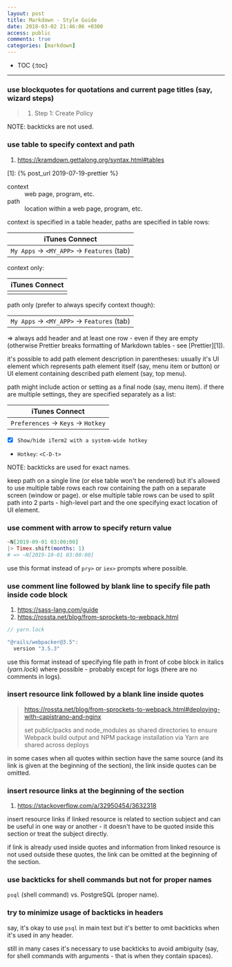 ```yaml
---
layout: post
title: Markdown - Style Guide
date: 2018-03-02 21:46:06 +0300
access: public
comments: true
categories: [markdown]
---
```


<!-- @format -->

<!-- more -->

<!-- prettier-ignore -->
* TOC
{:toc}
<hr>

### use blockquotes for quotations and current page titles (say, wizard steps)

> 1. Step 1: Create Policy

NOTE: backticks are not used.

### use table to specify context and path

1. <https://kramdown.gettalong.org/syntax.html#tables>

[1]: {% post_url 2019-07-19-prettier %}

<dl>
  <dt>context</dt>
  <dd>web page, program, etc.</dd>

  <dt>path</dt>
  <dd>location within a web page, program, etc.</dd>
</dl>

context is specified in a table header, paths are specified in table rows:

| iTunes Connect                            |
| ----------------------------------------- |
| `My Apps` → `<MY_APP>` → `Features` (tab) |

context only:

| iTunes Connect |
| -------------- |
|                |

path only (prefer to always specify context though):

|                                           |
| ----------------------------------------- |
| `My Apps` → `<MY_APP>` → `Features` (tab) |

=> always add header and at least one row - even if they are empty (otherwise
Prettier breaks formatting of Markdown tables - see [Prettier][1]).

it's possible to add path element description in parentheses: usually it's UI
element which represents path element itself (say, menu item or button) or UI
element containing described path element (say, top menu).

path might include action or setting as a final node (say, menu item). if there
are multiple settings, they are specified separately as a list:

| iTunes Connect                    |
| --------------------------------- |
| `Preferences` → `Keys` → `Hotkey` |

- [x] `Show/hide iTerm2 with a system-wide hotkey`
- `Hotkey`: `<C-D-t>`

NOTE: backticks are used for exact names.

keep path on a single line (or else table won't be rendered) but it's allowed to
use multiple table rows each row containing the path on a separate screen
(window or page). or else multiple table rows can be used to split path into 2
parts - high-level part and the one specifying exact location of UI element.

### use comment with arrow to specify return value

```elixir
~N[2019-09-01 03:00:00]
|> Timex.shift(months: 1)
# => ~N[2019-10-01 03:00:00]
```

use this format instead of `pry>` or `iex>` prompts where possible.

### use comment line followed by blank line to specify file path inside code block

1. <https://sass-lang.com/guide>
2. <https://rossta.net/blog/from-sprockets-to-webpack.html>

```javascript
// yarn.lock

"@rails/webpacker@3.5":
  version "3.5.3"
```

use this format instead of specifying file path in front of cobe block in
italics (_yarn.lock_) where possible - probably except for logs (there are no
comments in logs).

### insert resource link followed by a blank line inside quotes

> <https://rossta.net/blog/from-sprockets-to-webpack.html#deploying-with-capistrano-and-nginx>
>
> set public/packs and node_modules as shared directories to ensure Webpack
> build output and NPM package installation via Yarn are shared across deploys

in some cases when all quotes within section have the same source (and its link
is given at the beginning of the section), the link inside quotes can be
omitted.

### insert resource links at the beginning of the section

1. <https://stackoverflow.com/a/32950454/3632318>

insert resource links if linked resource is related to section subject and can
be useful in one way or another - it doesn't have to be quoted inside this
section or treat the subject directly.

if link is already used inside quotes and information from linked resource is
not used outside these quotes, the link can be omitted at the beginning of the
section.

### use backticks for shell commands but not for proper names

`psql` (shell command) vs. PostgreSQL (proper name).

### try to minimize usage of backticks in headers

say, it's okay to use `psql` in main text but it's better to omit backticks when
it's used in any header.

still in many cases it's necessary to use backticks to avoid ambiguity (say, for
shell commands with arguments - that is when they contain spaces).
